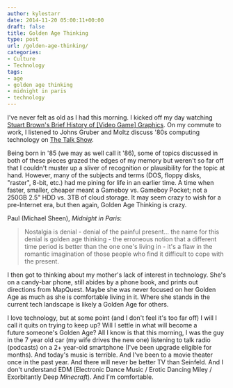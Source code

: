 ```yaml
---
author: kylestarr
date: 2014-11-20 05:00:11+00:00
draft: false
title: Golden Age Thinking
type: post
url: /golden-age-thinking/
categories:
- Culture
- Technology
tags:
- age
- golden age thinking
- midnight in paris
- technology
---
```


I've never felt as old as I had this morning. I kicked off my day watching [Stuart Brown's Brief History of [Video Game] Graphics](https://www.youtube.com/playlist?list=PLOQZmjD6P2HlOoEVKOPaCFvLnjP865X1f). On my commute to work, I listened to Johns Gruber and Moltz discuss '80s computing technology on [The Talk Show](https://itunes.apple.com/us/podcast/the-talk-show-with-john-gruber/id528458508?mt=2&i=325409044).

Being born in '85 (we may as well call it '86), some of topics discussed in both of these pieces grazed the edges of my memory but weren't so far off that I couldn't muster up a sliver of recognition or plausibility for the topic at hand. However, many of the subjects and terms (DOS, floppy disks, "raster", 8-bit, etc.) had me pining for life in an earlier time. A time when faster, smaller, cheaper meant a Gameboy vs. Gameboy Pocket; not a 250GB 2.5" HDD vs. 3TB of cloud storage. It may seem crazy to wish for a pre-Internet era, but then again, Golden Age Thinking is crazy.

Paul (Michael Sheen), _Midnight in Paris_:

> Nostalgia is denial - denial of the painful present... the name for this denial is golden age thinking - the erroneous notion that a different time period is better than the one one's living in - it's a flaw in the romantic imagination of those people who find it difficult to cope with the present.

I then got to thinking about my mother's lack of interest in technology. She's on a candy-bar phone, still abides by a phone book, and prints out directions from MapQuest. Maybe she was never focused on her Golden Age as much as she is comfortable living in it. Where she stands in the current tech landscape is likely a Golden Age for others.

I love technology, but at some point (and I don't feel it's too far off) I will I call it quits on trying to keep up? Will I settle in what will become a future someone's Golden Age? All I know is that this morning, I was the guy in the 7 year old car (my wife drives the new one) listening to talk radio (podcasts) on a 2+ year-old smartphone (I've been upgrade eligible for months). And today's music is terrible. And I've been to a movie theater once in the past year. And there will never be better TV than Seinfeld. And I don't understand EDM (Electronic Dance Music / Erotic Dancing Miley / Exorbitantly Deep _Minecraft_). And I'm comfortable.
